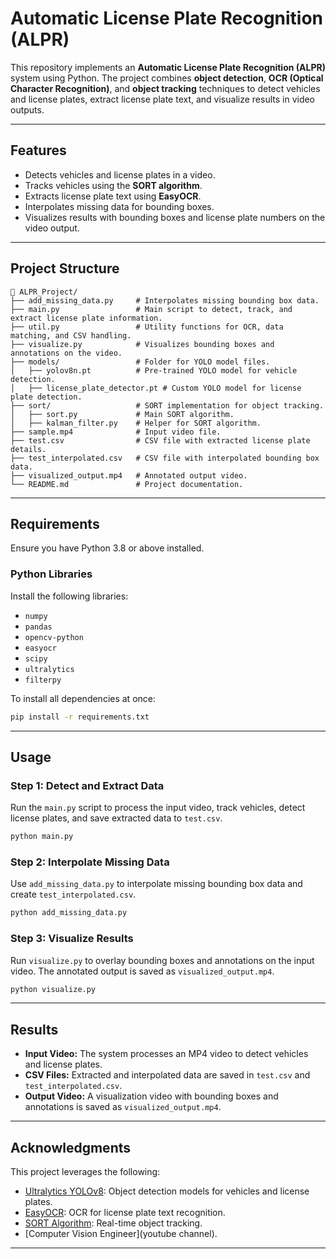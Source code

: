 # Automatic License Plate Recognition (ALPR)

This repository implements an **Automatic License Plate Recognition (ALPR)** system using Python. The project combines **object detection**, **OCR (Optical Character Recognition)**, and **object tracking** techniques to detect vehicles and license plates, extract license plate text, and visualize results in video outputs.

---

## Features

- Detects vehicles and license plates in a video.  
- Tracks vehicles using the **SORT algorithm**.  
- Extracts license plate text using **EasyOCR**.  
- Interpolates missing data for bounding boxes.  
- Visualizes results with bounding boxes and license plate numbers on the video output.  

---

## Project Structure

```
📂 ALPR_Project/
├── add_missing_data.py     # Interpolates missing bounding box data.
├── main.py                 # Main script to detect, track, and extract license plate information.
├── util.py                 # Utility functions for OCR, data matching, and CSV handling.
├── visualize.py            # Visualizes bounding boxes and annotations on the video.
├── models/                 # Folder for YOLO model files.
│   ├── yolov8n.pt          # Pre-trained YOLO model for vehicle detection.
│   ├── license_plate_detector.pt # Custom YOLO model for license plate detection.
├── sort/                   # SORT implementation for object tracking.
│   ├── sort.py             # Main SORT algorithm.
│   ├── kalman_filter.py    # Helper for SORT algorithm.
├── sample.mp4              # Input video file.
├── test.csv                # CSV file with extracted license plate details.
├── test_interpolated.csv   # CSV file with interpolated bounding box data.
├── visualized_output.mp4   # Annotated output video.
└── README.md               # Project documentation.
```

---

## Requirements

Ensure you have Python 3.8 or above installed.

### Python Libraries

Install the following libraries:
- `numpy`
- `pandas`
- `opencv-python`
- `easyocr`
- `scipy`
- `ultralytics`
- `filterpy`

To install all dependencies at once:
```bash
pip install -r requirements.txt
```

---


## Usage

### Step 1: Detect and Extract Data
Run the `main.py` script to process the input video, track vehicles, detect license plates, and save extracted data to `test.csv`.

```bash
python main.py
```

### Step 2: Interpolate Missing Data
Use `add_missing_data.py` to interpolate missing bounding box data and create `test_interpolated.csv`.

```bash
python add_missing_data.py
```

### Step 3: Visualize Results
Run `visualize.py` to overlay bounding boxes and annotations on the input video. The annotated output is saved as `visualized_output.mp4`.

```bash
python visualize.py
```

---

## Results

- **Input Video:** The system processes an MP4 video to detect vehicles and license plates.
- **CSV Files:** Extracted and interpolated data are saved in `test.csv` and `test_interpolated.csv`.
- **Output Video:** A visualization video with bounding boxes and annotations is saved as `visualized_output.mp4`.

---

## Acknowledgments

This project leverages the following:
- [Ultralytics YOLOv8](https://github.com/ultralytics/ultralytics): Object detection models for vehicles and license plates.
- [EasyOCR](https://github.com/JaidedAI/EasyOCR): OCR for license plate text recognition.
- [SORT Algorithm](https://github.com/abewley/sort): Real-time object tracking.
- [Computer Vision Engineer](youtube channel).
---
